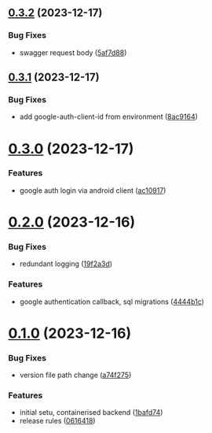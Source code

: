 ## [0.3.2](https://github.com/Kshitiz1403/Alertly/compare/v0.3.1...v0.3.2) (2023-12-17)


### Bug Fixes

* swagger request body ([5af7d88](https://github.com/Kshitiz1403/Alertly/commit/5af7d88c3b3f5f7dd24d5756ff7fec89db1d3219))



## [0.3.1](https://github.com/Kshitiz1403/Alertly/compare/v0.3.0...v0.3.1) (2023-12-17)


### Bug Fixes

* add google-auth-client-id from environment ([8ac9164](https://github.com/Kshitiz1403/Alertly/commit/8ac9164b4823a981811173ce4cc439c16a49bac3))



# [0.3.0](https://github.com/Kshitiz1403/Alertly/compare/v0.2.0...v0.3.0) (2023-12-17)


### Features

* google auth login via android client ([ac10917](https://github.com/Kshitiz1403/Alertly/commit/ac109178661d30dd0ee7a4c9851961247f740c40))



# [0.2.0](https://github.com/Kshitiz1403/Alertly/compare/v0.1.0...v0.2.0) (2023-12-16)


### Bug Fixes

* redundant logging ([19f2a3d](https://github.com/Kshitiz1403/Alertly/commit/19f2a3d757ed5ff96ab0769bdcd971a636756dbb))


### Features

* google authentication callback, sql migrations ([4444b1c](https://github.com/Kshitiz1403/Alertly/commit/4444b1c65e47ff678109aa005e237c906ce361ff))



# [0.1.0](https://github.com/Kshitiz1403/Alertly/compare/0616418e2b6687e16b2c15b993198daa1d3550b6...v0.1.0) (2023-12-16)


### Bug Fixes

* version file path change ([a74f275](https://github.com/Kshitiz1403/Alertly/commit/a74f275e5eef953f598c2acbe6981b0022ba14fe))


### Features

* initial setu, containerised backend ([1bafd74](https://github.com/Kshitiz1403/Alertly/commit/1bafd74ff435046472b13e869e109ab8387fe337))
* release rules ([0616418](https://github.com/Kshitiz1403/Alertly/commit/0616418e2b6687e16b2c15b993198daa1d3550b6))



